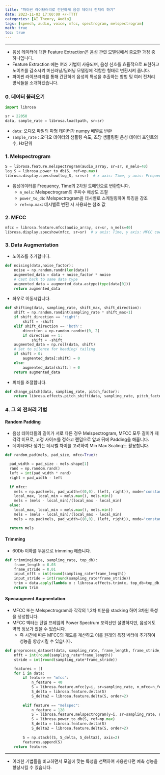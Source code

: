 ```yaml
---
title: "파이썬 라이브러리로 간단하게 음성 데이터 전처리 하기"
date: 2023-11-03 17:00:00 +/-TTTT
categories: [AI Theory, Audio]
tags: [speech, audio, voice, mfcc, spectrogram, melspectrogram]
math: true
toc: true
---
```



------------------------
- 음성 데이터에 대한 Feature Extraction은 음성 관련 모델링에서 중요한 과정 중 하나입니다. 
- Feature Extraction 에는 여러 기법이 사용되며, 음성 신호를 효율적으로 표현하고 노이즈를 감소시켜 머신러닝/딥러닝 모델링에 적합한 형태로 변환시켜 줍니다.
- 파이썬 라이브러리를 통해 간단하게 음성의 특성을 추출하는 방법 및 여러 전처리 방식들을 소개하겠습니다.


### **0. 데이터 불러오기**

```python
import librosa

sr = 22050
data, sample_rate = librosa.load(path, sr=sr)
```

- `data`: 오디오 파일의 파형 데이터가 numpy 배열로 반환
- `sample_rate` : 오디오 데이터의 샘플링 속도, 초당 샘플링된 음성 데이터 포인트의 수, Hz단위

### **1. Melspectrogram**

```python
S = librosa.feature.melspectrogram(audio_array, sr=sr, n_mels=40)
log_S = librosa.power_to_db(S, ref=np.max)
librosa.display.specshow(log_S, sr=sr)  # x axis: Time, y axis: Frequency
```

- 음성데이터를 Frequency, Time의 2차원 도메인으로 변환합니다.
  - `n_mels`: Melspectrogram의 주파수 해상도 조절
  - `power_to_db`: Melspectrogram을 데시벨로 스케일링하여 특징을 강조
  - `ref=np.max`: 데시벨로 변환 시 사용되는 참조 값

### **2. MFCC**

```python
mfcc = librosa.feature.mfcc(audio_array, sr=sr, n_mels=40)
librosa.display.specshow(mfcc, sr=sr)  # x axis: Time, y axis: MFCC coefficients
```

### **3. Data Augmentation**

- 노이즈를 추가합니다.

```python
def noising(data,noise_factor):
    noise = np.random.randn(len(data))
    augmented_data = data + noise_factor * noise
    # Cast back to same data type
    augmented_data = augmented_data.astype(type(data[0]))
    return augmented_data
```

- 좌우로 이동시킵니다.

```python
def shifting(data, sampling_rate, shift_max, shift_direction):
    shift = np.random.randint(sampling_rate * shift_max+1)
    if shift_direction == 'right':
        shift = -shift
    elif shift_direction == 'both':
        direction = np.random.randint(0, 2)
        if direction == 1:
            shift = -shift
    augmented_data = np.roll(data, shift)
    # Set to silence for heading/ tailing
    if shift > 0:
        augmented_data[:shift] = 0
    else:
        augmented_data[shift:] = 0
    return augmented_data
```

- 피치를 조절합니다.

```python
def change_pitch(data, sampling_rate, pitch_factor):
    return librosa.effects.pitch_shift(data, sampling_rate, pitch_factor)
```

### **4. 그 외 전처리 기법**
#### **Random Padding**
- 음성 데이터들의 길이가 서로 다른 경우 Melspectrogram, MFCC 모두 길이가 제각각 이므로, 고정 사이즈를 정하고 랜덤으로 앞과 뒤에 Padding을 해줍니다.
- 데이터마다 생기는 데시벨 차이를 고려하여 Min Max Scaling도 활용합니다.

```python
def random_pad(mels, pad_size, mfcc=True):

  pad_width = pad_size - mels.shape[1]
  rand = np.random.rand()
  left = int(pad_width * rand)
  right = pad_width - left
  
  if mfcc:
    mels = np.pad(mels, pad_width=((0,0), (left, right)), mode='constant')
    local_max, local_min = mels.max(), mels.min()
    mels = (mels - local_min)/(local_max - local_min)
  else:
    local_max, local_min = mels.max(), mels.min()
    mels = (mels - local_min)/(local_max - local_min)
    mels = np.pad(mels, pad_width=((0,0), (left, right)), mode='constant')

  return mels
```

#### **Trimming**
- 60Db 이하를 무음으로 trimming 해줍니다.
```python
def trimming(data, sampling_rate, top_db):
    frame_length = 0.03
    frame_stride = 0.01
    input_nfft = int(round(sampling_rate*frame_length))
    input_stride = int(round(sampling_rate*frame_stride))
    trim = data.apply(lambda x : librosa.effects.trim(x, top_db=top_db, frame_length=input_nfft, hop_length=input_stride)[0])
    return trim
```

#### **Specaugment Augmentation**
- MFCC 또는 Melspectrogram과 각각의 1,2차 미분을 stacking 하여 3차원 특성을 생성합니다.
- MFCC 벡터는 단일 프레임의 Power Spectrum 포락선만 설명하지만, 음성에도 역학 정보가 있을 수 있습니다. 
  - 즉 시간에 따른 MFCC의 궤도를 계산하고 이를 원래의 특징 벡터에 추가하여 성능을 향상시킬 수 있습니다.

```python
def preprocess_dataset(data, sampling_rate, frame_length, frame_stride, feature):
    nfft = int(round(sampling_rate*frame_length))
    stride = int(round(sampling_rate*frame_stride))

    features = []
    for i in data:
        if feature == "mfcc":
            n_feature = 40
            S = librosa.feature.mfcc(y=i, sr=sampling_rate, n_mfcc=n_feature, n_fft=nfft, hop_length=stride)
            S_delta = librosa.feature.delta(S)
            S_delta2 = librosa.feature.delta(S, order=2)
            
        elif feature == "melspec":
            n_feature = 128
            S = librosa.feature.melspectrogram(y=i, sr=sampling_rate, n_mels=n_feature, n_fft=nfft, hop_length=stride)
            S = librosa.power_to_db(S, ref=np.max)
            S_delta = librosa.feature.delta(S)
            S_delta2 = librosa.feature.delta(S, order=2)
            
        S = np.stack((S, S_delta, S_delta2), axis=2)
        features.append(S)
    return features
```
-------------------
- 이러한 기법들을 비교하면서 모델에 맞는 특성을 선택하여 사용한다면 예측 성능을 향상시킬 수 있습니다.
